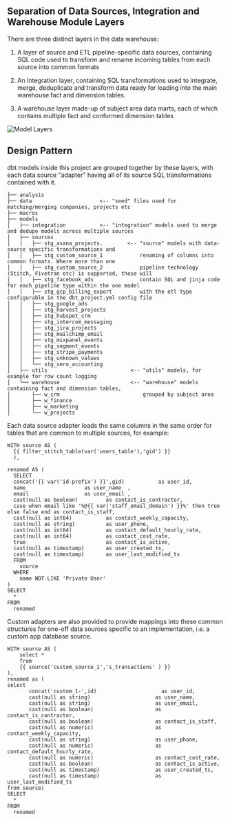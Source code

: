 ## Separation of Data Sources, Integration and Warehouse Module Layers

There are three distinct layers in the data warehouse:

1. A layer of source and ETL pipeline-specific data sources, containing SQL code used to transform and rename incoming tables from each source into common formats

2. An Integration layer, containing SQL transformations used to integrate, merge, deduplicate and transform data ready for loading into the main warehouse fact and dimension tables.

3. A warehouse layer made-up of subject area data marts, each of which contains multiple fact and conformed dimension tables

![Model Layers](https://github.com/rittmananalytics/ra_data_warehouse/blob/master/img/data_flow.png)

## Design Pattern

dbt models inside this project are grouped together by these layers, with each data source "adapter" having all of its source SQL transformations contained with it.

```
├── analysis
├── data                      <-- "seed" files used for matching/merging companies, projects etc
├── macros
├── models
│   ├── integration           <-- "integration" models used to merge and dedupe models across multiple sources
│   ├── sources
│   │   ├── stg_asana_projects.        <-- "source" models with data-source specific transformations and
│   │   ├── stg_custom_source_1            renaming of columns into common formats. Where more than one
│   │   ├── stg_custom_source_2            pipeline technology (Stitch, Fivetran etc) is supported, these will
│   │   ├── stg_facebook_ads               contain SQL and jinja code for each pipeline type within the one model
│   │   ├── stg_gcp_billing_export         with the etl type configurable in the dbt_project.yml config file
│   │   ├── stg_google_ads
│   │   ├── stg_harvest_projects
│   │   ├── stg_hubspot_crm
│   │   ├── stg_intercom_messaging
│   │   ├── stg_jira_projects
│   │   ├── stg_mailchimp_email
│   │   ├── stg_mixpanel_events
│   │   ├── stg_segment_events
│   │   ├── stg_stripe_payments
│   │   ├── stg_unknown_values
│   │   └── stg_xero_accounting
│   ├── utils                           <-- "utils" models, for example for row count logging
│   └── warehouse                       <-- "warehouse" models containing fact and dimension tables,
│       ├── w_crm                           grouped by subject area
│       ├── w_finance
│       ├── w_marketing
│       └── w_projects
```

Each data source adapter loads the same columns in the same order for tables that are common to multiple sources, for example:

```
WITH source AS (
  {{ filter_stitch_table(var('users_table'),'gid') }}
  ),

renamed AS (
  SELECT
  concat('{{ var('id-prefix') }}',gid)           as user_id,
  name                   as user_name  ,
  email                  as user_email ,
  cast(null as boolean)         as contact_is_contractor,
  case when email like '%@{{ var('staff_email_domain') }}%' then true else false end as contact_is_staff,
  cast(null as int64)           as contact_weekly_capacity,
  cast(null as string)          as user_phone,
  cast(null as int64)           as contact_default_hourly_rate,
  cast(null as int64)           as contact_cost_rate,
  true                          as contact_is_active,
  cast(null as timestamp)       as user_created_ts,
  cast(null as timestamp)       as user_last_modified_ts
  FROM
    source
  WHERE
    name NOT LIKE 'Private User'
)
SELECT
  *
FROM
  renamed
```

Custom adapters are also provided to provide mappings into these common structures for one-off data sources specific to an implementation, i.e. a custom app database source.

```
WITH source AS (
    select *
    from
    {{ source('custom_source_1','s_transactions' ) }}
),
renamed as (
select
       concat('custom_1-',id)                     as user_id,
       cast(null as string)                     as user_name,
       cast(null as string)                     as user_email,
       cast(null as boolean)                    as contact_is_contractor,
       cast(null as boolean)                    as contact_is_staff,
       cast(null as numeric)                    as contact_weekly_capacity,
       cast(null as string)                     as user_phone,
       cast(null as numeric)                    as contact_default_hourly_rate,
       cast(null as numeric)                    as contact_cost_rate,
       cast(null as boolean)                    as contact_is_active,
       cast(null as timestamp)                  as user_created_ts,
       cast(null as timestamp)                  as user_last_modified_ts
from source)
SELECT
  *
FROM
  renamed
```
